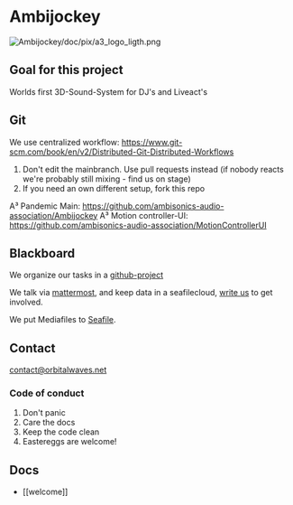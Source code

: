 # Ambijockey
![Ambijockey/doc/pix/a3_logo_ligth.png](Ambijockey/doc/pix/a3_logo_ligth.png)

## Goal for this project
Worlds first 3D-Sound-System for DJ's and Liveact's

## Git
We use centralized workflow:
https://www.git-scm.com/book/en/v2/Distributed-Git-Distributed-Workflows

1. Don't edit the mainbranch. Use pull requests instead (if nobody reacts we're probably still mixing - find us on stage)
2. If you need an own different setup, fork this repo

A³ Pandemic Main:
https://github.com/ambisonics-audio-association/Ambijockey
A³ Motion controller-UI:
https://github.com/ambisonics-audio-association/MotionControllerUI

## Blackboard
We organize our tasks in a [github-project](https://github.com/orgs/ambisonics-audio-association/projects/1)

We talk via [mattermost](https://talk.lilbits.de/ambisonics), and keep data in a seafilecloud, [write us](mailto:contact@orbitalwaves.net) to get involved.

We put Mediafiles to [Seafile](https://tinycloud.lilbits.de/Media).

## Contact
[contact@orbitalwaves.net](mailto:contact@orbitalwaves.net)

### Code of conduct
1. Don't panic
2. Care the docs
3. Keep the code clean
4. Eastereggs are welcome!

## Docs
- [[welcome]]